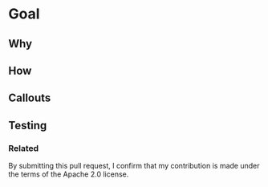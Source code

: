 # Goal
<!-- What is the PR doing? -->

## Why
<!-- Why is this PR necessary? -->

## How
<!-- How is this PR accomplishing its goals? -->

## Callouts
<!-- Any specific item to callout? Non-optimal choices, future actions needed, etc -->

## Testing
<!-- How is it tested? -->

### Related
<!-- E.g. "resolves #3456" -->

<!-- for significant features includes a release summary -->
<!-- The release summary must be a single line that starts with "release summary" -->
<!-- release summary: s2n-tls users can now dance the tango -->

By submitting this pull request, I confirm that my contribution is made under the terms of the Apache 2.0 license.
